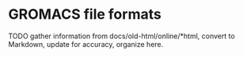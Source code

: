 # GROMACS file formats

TODO gather information from docs/old-html/online/*html, convert to
Markdown, update for accuracy, organize here.